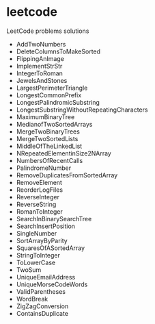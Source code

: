 # leetcode
LeetCode problems solutions

- AddTwoNumbers
- DeleteColumnsToMakeSorted
- FlippingAnImage
- ImplementStrStr
- IntegerToRoman
- JewelsAndStones
- LargestPerimeterTriangle
- LongestCommonPrefix
- LongestPalindromicSubstring
- LongestSubstringWithoutRepeatingCharacters
- MaximumBinaryTree
- MedianofTwoSortedArrays
- MergeTwoBinaryTrees
- MergeTwoSortedLists
- MiddleOfTheLinkedList
- NRepeatedElementinSize2NArray
- NumbersOfRecentCalls
- PalindromeNumber
- RemoveDuplicatesFromSortedArray
- RemoveElement
- ReorderLogFiles
- ReverseInteger
- ReverseString
- RomanToInteger
- SearchInBinarySearchTree
- SearchInsertPosition
- SingleNumber
- SortArrayByParity
- SquaresOfASortedArray
- StringToInteger
- ToLowerCase
- TwoSum
- UniqueEmailAddress
- UniqueMorseCodeWords
- ValidParentheses
- WordBreak
- ZigZagConversion
- ContainsDuplicate
